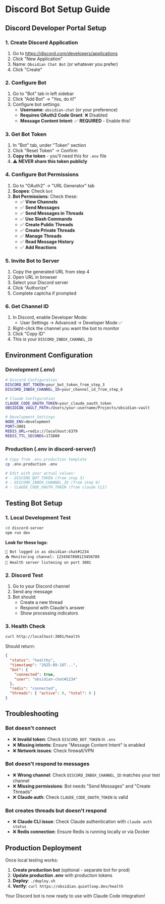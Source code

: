 # Discord Bot Setup Guide

## Discord Developer Portal Setup

### 1. Create Discord Application
1. Go to https://discord.com/developers/applications
2. Click "New Application"
3. Name: `Obsidian Chat Bot` (or whatever you prefer)
4. Click "Create"

### 2. Configure Bot
1. Go to "Bot" tab in left sidebar
2. Click "Add Bot" → "Yes, do it!"
3. Configure bot settings:
   - **Username**: `obsidian-chat` (or your preference)
   - **Requires OAuth2 Code Grant**: ❌ Disabled
   - **Message Content Intent**: ✅ **REQUIRED** - Enable this!

### 3. Get Bot Token
1. In "Bot" tab, under "Token" section
2. Click "Reset Token" → Confirm
3. **Copy the token** - you'll need this for `.env` file
4. ⚠️ **NEVER share this token publicly**

### 4. Configure Bot Permissions
1. Go to "OAuth2" → "URL Generator" tab
2. **Scopes**: Check `bot`
3. **Bot Permissions**: Check these:
   - ✅ **View Channels**
   - ✅ **Send Messages**
   - ✅ **Send Messages in Threads**
   - ✅ **Use Slash Commands**
   - ✅ **Create Public Threads**
   - ✅ **Create Private Threads**
   - ✅ **Manage Threads**
   - ✅ **Read Message History**
   - ✅ **Add Reactions**

### 5. Invite Bot to Server
1. Copy the generated URL from step 4
2. Open URL in browser
3. Select your Discord server
4. Click "Authorize"
5. Complete captcha if prompted

### 6. Get Channel ID
1. In Discord, enable Developer Mode:
   - User Settings → Advanced → Developer Mode ✅
2. Right-click the channel you want the bot to monitor
3. Click "Copy ID"
4. This is your `DISCORD_INBOX_CHANNEL_ID`

## Environment Configuration

### Development (.env)
```bash
# Discord Configuration
DISCORD_BOT_TOKEN=your_bot_token_from_step_3
DISCORD_INBOX_CHANNEL_ID=your_channel_id_from_step_6

# Claude Configuration
CLAUDE_CODE_OAUTH_TOKEN=your_claude_oauth_token
OBSIDIAN_VAULT_PATH=/Users/your-username/Projects/obsidian-vault

# Development Settings
NODE_ENV=development
PORT=3001
REDIS_URL=redis://localhost:6379
REDIS_TTL_SECONDS=172800
```

### Production (.env in discord-server/)
```bash
# Copy from .env.production template
cp .env.production .env

# Edit with your actual values:
# - DISCORD_BOT_TOKEN (from step 3)
# - DISCORD_INBOX_CHANNEL_ID (from step 6)
# - CLAUDE_CODE_OAUTH_TOKEN (from claude CLI)
```

## Testing Bot Setup

### 1. Local Development Test
```bash
cd discord-server
npm run dev
```

**Look for these logs:**
```
🤖 Bot logged in as obsidian-chat#1234
📥 Monitoring channel: 1234567890123456789
🏥 Health server listening on port 3001
```

### 2. Discord Test
1. Go to your Discord channel
2. Send any message
3. Bot should:
   - Create a new thread
   - Respond with Claude's answer
   - Show processing indicators

### 3. Health Check
```bash
curl http://localhost:3001/health
```

Should return:
```json
{
  "status": "healthy",
  "timestamp": "2025-09-18T...",
  "bot": {
    "connected": true,
    "user": "obsidian-chat#1234"
  },
  "redis": "connected",
  "threads": { "active": 0, "total": 0 }
}
```

## Troubleshooting

### Bot doesn't connect
- ❌ **Invalid token**: Check `DISCORD_BOT_TOKEN` in `.env`
- ❌ **Missing intents**: Ensure "Message Content Intent" is enabled
- ❌ **Network issues**: Check firewall/VPN

### Bot doesn't respond to messages
- ❌ **Wrong channel**: Check `DISCORD_INBOX_CHANNEL_ID` matches your test channel
- ❌ **Missing permissions**: Bot needs "Send Messages" and "Create Threads"
- ❌ **Claude auth**: Check `CLAUDE_CODE_OAUTH_TOKEN` is valid

### Bot creates threads but doesn't respond
- ❌ **Claude CLI issue**: Check Claude authentication with `claude auth status`
- ❌ **Redis connection**: Ensure Redis is running locally or via Docker

## Production Deployment

Once local testing works:

1. **Create production bot** (optional - separate bot for prod)
2. **Update production .env** with production tokens
3. **Deploy**: `./deploy.sh`
4. **Verify**: `curl https://obsidian.quietloop.dev/health`

Your Discord bot is now ready to use with Claude Code integration!
